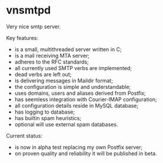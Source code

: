 vnsmtpd
=======

Very nice smtp server.

Key features:
* is a small, multithreaded server written in C;
* is a mail receiving MTA server;
* adheres to the RFC standards;
* all currently used SMTP verbs are implemented;
* dead verbs are left out;
* is delivering messages in Maildir format;
* the configuration is simple and understandable;
* uses domains, users and aliases derived from Postfix;
* has seemless integration with Courier-IMAP configuration;
* all configuration details reside in MySQL database;
* has logging to database;
* has builtin spam heuristics;
* optional will use external spam databases.

Current status:
* is now in alpha test replacing my own Postfix server;
* on proven quality and reliability it will be published in beta.




